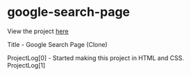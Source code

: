 # google-search-page
View the project <a href="https://vibhatsu08.github.io/google-search-page/">here</a>

Title - Google Search Page (Clone)

ProjectLog[0] - Started making this project in HTML and CSS. <br/>
ProjectLog[1] 
